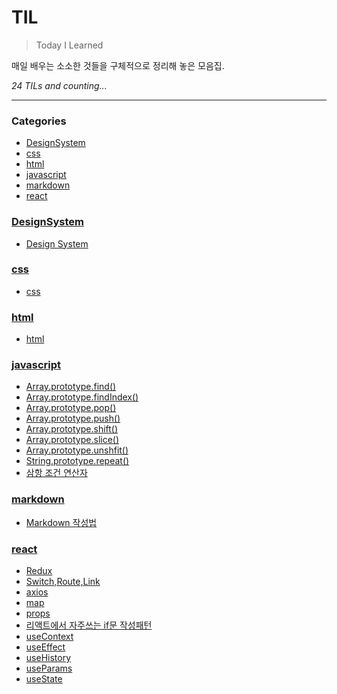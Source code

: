 # TIL
> Today I Learned

매일 배우는 소소한 것들을 구체적으로 정리해 놓은 모음집.


_24 TILs and counting..._

---

### Categories

- [DesignSystem](#DesignSystem)
- [css](#css)
- [html](#html)
- [javascript](#javascript)
- [markdown](#markdown)
- [react](#react)

### [DesignSystem](#DesignSystem)
- [Design System](DesignSystem/designSystem.md)

### [css](#css)
- [css](css/css.md)

### [html](#html)
- [html](html/html.md)

### [javascript](#javascript)
- [Array.prototype.find()](javascript/Array.prototype.find.md)
- [Array.prototype.findIndex()](javascript/Array.prototype.findIndex.md)
- [Array.prototype.pop()](javascript/Array.prototype.pop.md)
- [Array.prototype.push()](javascript/Array.prototype.push.md)
- [Array.prototype.shift()](javascript/Array.prototype.shift.md)
- [Array.prototype.slice()](javascript/Array.prototype.slice.md)
- [Array.prototype.unshfit()](javascript/Array.prototype.unshift.md)
- [String.prototype.repeat()](javascript/String.prototype.repeat.md)
- [삼항 조건 연산자](javascript/삼항조건연산자.md)

### [markdown](#markdown)
- [Markdown 작성법](markdown/how_to_markdown.md)

### [react](#react)
- [Redux](react/Redux.md)
- [Switch,Route,Link](react/Switch_Route_Link.md)
- [axios](react/axios.md)
- [map](react/map.md)
- [props](react/props.md)
- [리액트에서 자주쓰는 if문 작성패턴](react/react_if_statement_patterns.md)
- [useContext](react/useContext.md)
- [useEffect](react/useEffect.md)
- [useHistory](react/useHIstory.md)
- [useParams](react/useParams.md)
- [useState](react/useState.md)

[1]: https://simonwillison.net/2020/Apr/20/self-rewriting-readme/
[2]: https://github.com/jbranchaud/til

